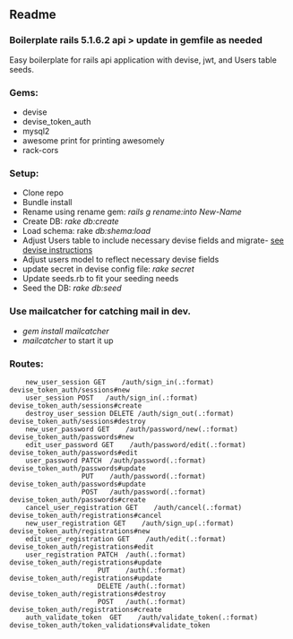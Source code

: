 
## Readme

### Boilerplate rails 5.1.6.2 api  > update in gemfile as needed
Easy boilerplate for rails api application with devise, jwt, and Users table seeds.

### Gems:
 - devise
 - devise_token_auth
 - mysql2
 - awesome print for printing awesomely
 - rack-cors


### Setup:
- Clone repo
- Bundle install
- Rename using rename gem: *rails g rename:into New-Name*
- Create DB:  *rake db:create*
- Load schema: rake *db:shema:load*
- Adjust Users table to include necessary devise fields and migrate- [see devise instructions](https://github.com/plataformatec/devise#getting-started)
- Adjust users model to reflect necessary devise fields
- update secret in devise config file: *rake secret*
- Update seeds.rb to fit your seeding needs
- Seed the DB: *rake db:seed*

### Use mailcatcher for catching mail in dev.

 - *gem install mailcatcher* 
 - *mailcatcher* to start it up

### Routes:
	    new_user_session GET    /auth/sign_in(.:format)        devise_token_auth/sessions#new
        user_session POST   /auth/sign_in(.:format)        devise_token_auth/sessions#create
	    destroy_user_session DELETE /auth/sign_out(.:format)       devise_token_auth/sessions#destroy
        new_user_password GET    /auth/password/new(.:format)   devise_token_auth/passwords#new
	    edit_user_password GET    /auth/password/edit(.:format)  devise_token_auth/passwords#edit
        user_password PATCH  /auth/password(.:format)       devise_token_auth/passwords#update
			          PUT    /auth/password(.:format)       devise_token_auth/passwords#update
			          POST   /auth/password(.:format)       devise_token_auth/passwords#create
		cancel_user_registration GET    /auth/cancel(.:format)         devise_token_auth/registrations#cancel
		new_user_registration GET    /auth/sign_up(.:format)        devise_token_auth/registrations#new
 	    edit_user_registration GET    /auth/edit(.:format)           devise_token_auth/registrations#edit
        user_registration PATCH  /auth(.:format)                devise_token_auth/registrations#update
                          PUT    /auth(.:format)                devise_token_auth/registrations#update
                          DELETE /auth(.:format)                devise_token_auth/registrations#destroy
                          POST   /auth(.:format)                	devise_token_auth/registrations#create
        auth_validate_token  GET    /auth/validate_token(.:format) devise_token_auth/token_validations#validate_token
